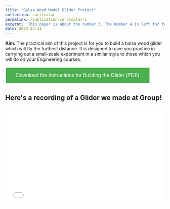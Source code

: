 ```yaml
---
title: "Balsa Wood Model Glider Project"
collection: curricular
permalink: /publication/curricular-1
excerpt: 'This paper is about the number 3. The number 4 is left for future work.'
date: 2023-12-31
---
```



**Aim:** The practical aim of this project is for you to build a balsa wood glider which will fly the furthest distance. It is designed to give you practice in carrying out a small-scale experiment in a similar style to those which you will do on your Engineering courses.


<a href="https://kantrum.github.io/huangjiongtao.github.io/files/Instructions _for_Building_the_Glider.pdf" target="_blank">
  <button style="background-color: #4CAF50; /* Green */
    border: none;
    color: white;
    padding: 15px 32px;
    text-align: center;
    text-decoration: none;
    display: inline-block;
    font-size: 16px;
    margin: 4px 2px;
    cursor: pointer;">
    Download the Instructions for Building the Glider (PDF)
  </button>
</a>

Here's a recording of a Glider we made at Group!
---

<div style="position: relative; padding-bottom: 56.25%; padding-top: 25px; height: 0;">
  <iframe src="//player.bilibili.com/player.html?aid=965975747&bvid=BV18W4y1N7gr&cid=1397731000&p=1" style="position: absolute; top: 0; left: 0; width: 100%; height: 100%;" frameborder="0" allowfullscreen></iframe>
</div>
